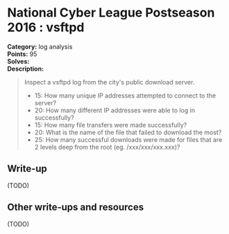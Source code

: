 # National Cyber League Postseason 2016 : vsftpd

**Category:** log analysis  
**Points:** 95  
**Solves:**  
**Description:**  

> Inspect a vsftpd log from the city's public download server.
> * 15: How many unique IP addresses attempted to connect to the server?
> * 20: How many different IP addresses were able to log in successfully?
> * 15: How many file transfers were made successfully?
> * 20: What is the name of the file that failed to download the most?
> * 25: How many successful downloads were made for files that are 2 levels deep from the root (eg. /xxx/xxx/xxx.xxx)?

## Write-up

(TODO)

## Other write-ups and resources

(TODO)
